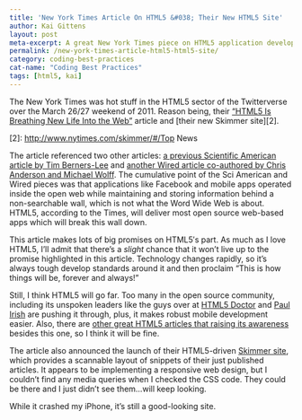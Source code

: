 ```yaml
---
title: 'New York Times Article On HTML5 &#038; Their New HTML5 Site'
author: Kai Gittens
layout: post
meta-excerpt: A great New York Times piece on HTML5 application development and a demo of their new HTML5 Skimmer site
permalink: /new-york-times-article-html5-html5-site/
category: coding-best-practices
cat-name: "Coding Best Practices"
tags: [html5, kai]
---
```


The New York Times was hot stuff in the HTML5 sector of the Twitterverse over the March 26/27 weekend of 2011. Reason being, their [“HTML5 Is Breathing New Life Into the Web”][1] article and [their new Skimmer site][2].

 [1]: http://www.nytimes.com/2011/03/27/business/27unboxed.html
 [2]: http://www.nytimes.com/skimmer/#/Top News

The article referenced two other articles: [a previous Scientific American article by Tim Berners-Lee][3] and [another Wired article co-authored by Chris Anderson and Michael Wolff][4]. The cumulative point of the Sci American and Wired pieces was that applications like Facebook and mobile apps operated inside the open web while maintaining and storing information behind a non-searchable wall, which is not what the Word Wide Web is about. HTML5, according to the Times, will deliver most open source web-based apps which will break this wall down.

 [3]: http://www.scientificamerican.com/article.cfm?id=long-live-the-web
 [4]: http://www.wired.com/magazine/2010/08/ff_webrip/all/1

This article makes lots of big promises on HTML5′s part. As much as I love HTML5, I’ll admit that there’s a *slight* chance that it won’t live up to the promise highlighted in this article. Technology changes rapidly, so it’s always tough develop standards around it and then proclaim “This is how things will be, forever and always!”

Still, I think HTML5 will go far. Too many in the open source community, including its unspoken leaders like the guys over at [HTML5 Doctor][5] and [Paul Irish][6] are pushing it through, plus, it makes robust mobile development easier. Also, there are [other great HTML5 articles that raising its awareness][7] besides this one, so I think it will be fine.

 [5]: http://html5doctor.com/
 [6]: http://paulirish.com/
 [7]: /html5-article-roundup/

The article also announced the launch of their HTML5-driven [Skimmer site][8], which provides a scannable layout of snippets of their just published articles. It appears to be implementing a responsive web design, but I couldn’t find any media queries when I checked the CSS code. They could be there and I just didn’t see them…will keep looking.

 [8]: http://www.nytimes.com/skimmer/

While it crashed my iPhone, it’s still a good-looking site.